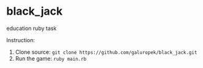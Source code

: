 # black_jack
education ruby task

Instruction:
1. Clone source: 
`git clone https://github.com/galuropek/black_jack.git`
2. Run the game: 
`ruby main.rb` 